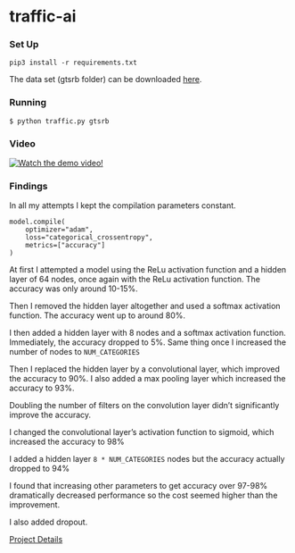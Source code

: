 # traffic-ai

### Set Up
`pip3 install -r requirements.txt`

The data set (gtsrb folder) can be downloaded [here](https://cdn.cs50.net/ai/2020/x/projects/5/gtsrb.zip).

### Running
`$ python traffic.py gtsrb`

### Video
[![Watch the demo video!](https://img.youtube.com/vi/n2qdpl8JX0Y/mqdefault.jpg)](https://youtu.be/n2qdpl8JX0Y)

### Findings

In all my attempts I kept the compilation parameters constant.

````
model.compile(
    optimizer="adam",
    loss="categorical_crossentropy",
    metrics=["accuracy"]
)
````

At first I attempted a model using the ReLu activation function and a hidden layer of 64 nodes, once again with the ReLu activation function. The accuracy was only around 10-15%.

Then I removed the hidden layer altogether and used a softmax activation function. The accuracy went up to around 80%.

I then added a hidden layer with 8 nodes and a softmax activation function. Immediately, the accuracy dropped to 5%. Same thing once I increased the number of nodes to `NUM_CATEGORIES`

Then I replaced the hidden layer by a convolutional layer, which improved the accuracy to 90%. I also added a max pooling layer which increased the accuracy to 93%.

Doubling the number of filters on the convolution layer didn’t significantly improve the accuracy.

I changed the convolutional layer’s activation function to sigmoid, which increased the accuracy to 98%

I added a hidden layer `8 * NUM_CATEGORIES` nodes but the accuracy actually dropped to 94%

I found that increasing other parameters to get accuracy over 97-98% dramatically decreased performance so the cost seemed higher than the improvement.

I also added dropout.

[Project Details](https://cs50.harvard.edu/ai/2020/projects/5/traffic/)

